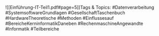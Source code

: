 
![[Einführung-IT-Teil1.pdf#page=5]]Tags & Topics:
   #Datenverarbeitung
   #SystemsoftwareGrundlagen
   #GesellschaftTaschenbuch
   #HardwareTheoretische
   #Methoden
   #Einflussesauf
   #BereicheKerninformatikDaneben
   #RechenmaschineAngewandte
   #Informatik
   #Teilbereiche